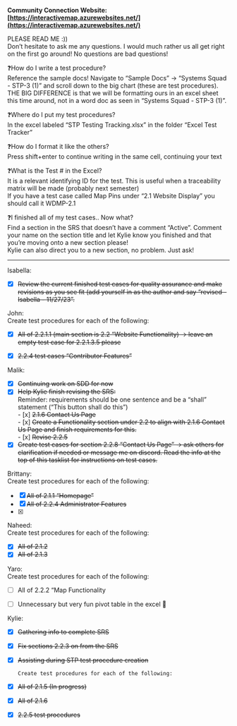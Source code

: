 **Community Connection Website: [https://interactivemap.azurewebsites.net/](https://interactivemap.azurewebsites.net/)**

PLEASE READ ME :))  
Don’t hesitate to ask me any questions. I would much rather us all get right on the first go around\! No questions are bad questions\!

❓How do I write a test procedure?  
	Reference the sample docs\! Navigate to “Sample Docs” → “Systems Squad \- STP-3 (1)” and scroll down to the big chart (these are test procedures).   
	THE BIG DIFFERENCE is that we will be formatting ours in an excel sheet this time around, not in a word doc as seen in “Systems Squad \- STP-3 (1)”. 

❓Where do I put my test procedures?  
	In the excel labeled “STP Testing Tracking.xlsx” in the folder “Excel Test Tracker”

❓How do I format it like the others?  
	Press shift+enter to continue writing in the same cell, continuing your text

❓What is the Test \# in the Excel?  
	It is a relevant identifying ID for the test. This is useful when a traceability matrix will be made (probably next semester)  
	If you have a test case called Map Pins under “2.1 Website Display” you should call it WDMP-2.1

❓I finished all of my test cases.. Now what?  
	Find a section in the SRS that doesn’t have a comment “Active”. Comment your name on the section title and let Kylie know you finished and that you’re moving onto a new section please\!  
	Kylie can also direct you to a new section, no problem. Just ask\!

---

Isabella:

- [x] ~~Review the current finished test cases for quality assurance and make revisions as you see fit (add yourself in as the author and say “revised \- Isabella \- 11/27/23”.~~

John:  
Create test procedures for each of the following:

- [x] ~~All of 2.2.1.1 (main section is 2.2 “Website Functionality) → leave an empty test case for 2.2.1.3.5 please~~  
- [x] ~~2.2.4 test cases “Contributor Features”~~  
      

Malik:

- [x] ~~Continuing work on SDD for now~~  
- [x] ~~Help Kylie finish revising the SRS:~~  
      Reminder: requirements should be one sentence and be a “shall” statement (“This button shall do this”)  
      - [x] ~~2.1.6 Contact Us Page~~  
      - [x] ~~Create a Functionality section under 2.2 to align with 2.1.6 Contact Us Page and finish requirements for this.~~   
      - [x] ~~Revise 2.2.5~~  
- [x] ~~Create test cases for section 2.2.8 “Contact Us Page” → ask others for clarification if needed or message me on discord. Read the info at the top of this tasklist for instructions on test cases.~~

Brittany:  
Create test procedures for each of the following:

- [x] ~~All of 2.1.1 “Homepage”~~  
- [x] ~~All of 2.2.4  Administrator Features~~  
- [x] 

Naheed:  
Create test procedures for each of the following:

- [x] ~~All of 2.1.2~~  
- [x] ~~All of 2.1.3~~

Yaro:  
Create test procedures for each of the following:

- [ ] All of 2.2.2 “Map Functionality

- [ ] Unnecessary but very fun pivot table in the excel 🎉

Kylie:

- [x] ~~Gathering info to complete SRS~~  
- [x] ~~Fix sections 2.2.3 on from the SRS~~  
- [x] ~~Assisting during STP test procedure creation~~  
        
      Create test procedures for each of the following:  
- [x] ~~All of 2.1.5 (In progress)~~  
- [x] ~~All of 2.1.6~~  
- [x] ~~2.2.5 test procedures~~

